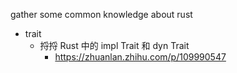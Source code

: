 

gather some common knowledge about rust 



* trait
    * 捋捋 Rust 中的 impl Trait 和 dyn Trait
        * https://zhuanlan.zhihu.com/p/109990547
